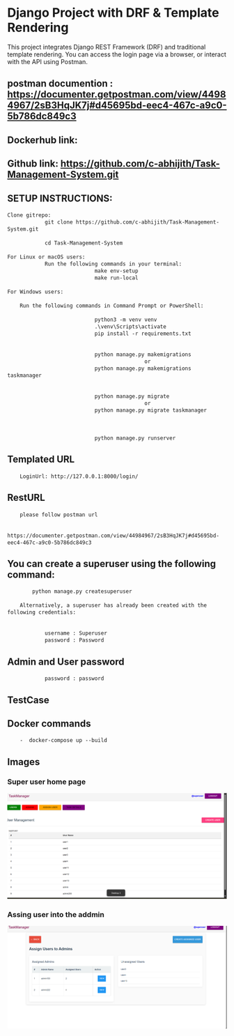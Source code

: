 # Django Project with DRF & Template Rendering

This project integrates Django REST Framework (DRF) and traditional template rendering. You can access the login page via a browser, or interact with the API using Postman.


## postman documention : https://documenter.getpostman.com/view/44984967/2sB3HqJK7j#d45695bd-eec4-467c-a9c0-5b786dc849c3

## Dockerhub link: 

## Github link: https://github.com/c-abhijith/Task-Management-System.git

## SETUP INSTRUCTIONS:
    Clone gitrepo:
                git clone https://github.com/c-abhijith/Task-Management-System.git
                
                cd Task-Management-System

    For Linux or macOS users:
                Run the following commands in your terminal:
                                make env-setup
                                make run-local

    For Windows users:

        Run the following commands in Command Prompt or PowerShell:

                                python3 -m venv venv
                                .\venv\Scripts\activate
                                pip install -r requirements.txt


                                python manage.py makemigrations
                                                or 
                                python manage.py makemigrations taskmanager


                                python manage.py migrate
                                                or 
                                python manage.py migrate taskmanager



                                python manage.py runserver

## Templated URL
        LoginUrl: http://127.0.0.1:8000/login/

## RestURL

        please follow postman url

        https://documenter.getpostman.com/view/44984967/2sB3HqJK7j#d45695bd-eec4-467c-a9c0-5b786dc849c3




## You can create a superuser using the following command:         

            python manage.py createsuperuser
    
        Alternatively, a superuser has already been created with the following credentials:


                username : Superuser
                password : Password

## Admin and User password

                password : password

        

## TestCase

## Docker commands 
        -  docker-compose up --build

## Images
### Super user home page 

![1758023334635](image/README/1758023334635.png)


### Assing user into the addmin

![1758023362278](image/README/1758023362278.png)